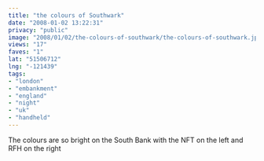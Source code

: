```yaml
---
title: "the colours of Southwark"
date: "2008-01-02 13:22:31"
privacy: "public"
image: "2008/01/02/the-colours-of-southwark/the-colours-of-southwark.jpg"
views: "17"
faves: "1"
lat: "51506712"
lng: "-121439"
tags:
- "london"
- "embankment"
- "england"
- "night"
- "uk"
- "handheld"
---
```

The colours are so bright on the South Bank with the NFT on the left and RFH on the right
